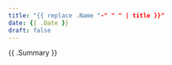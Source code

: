 ```yaml
---
title: "{{ replace .Name "-" " " | title }}"
date: {{ .Date }}
draft: false
---
```


{{ .Summary }}
